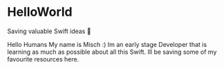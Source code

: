 # HelloWorld
Saving valuable Swift ideas 🦩

Hello Humans
My name is Misch :) 
Im an early stage Developer that is learning as much as possible about all this Swift.
Ill be saving some of my favourite resources here.
